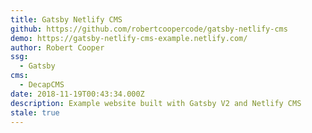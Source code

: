```yaml
---
title: Gatsby Netlify CMS
github: https://github.com/robertcoopercode/gatsby-netlify-cms
demo: https://gatsby-netlify-cms-example.netlify.com/
author: Robert Cooper
ssg:
  - Gatsby
cms:
  - DecapCMS
date: 2018-11-19T00:43:34.000Z
description: Example website built with Gatsby V2 and Netlify CMS
stale: true
---
```

